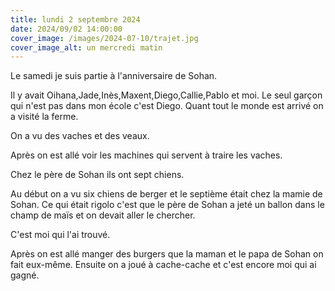 ```yaml
---
title: lundi 2 septembre 2024
date: 2024/09/02 14:00:00
cover_image: /images/2024-07-10/trajet.jpg
cover_image_alt: un mercredi matin
---
```


Le samedi je suis partie à l'anniversaire de Sohan.

Il y avait Oihana,Jade,Inès,Maxent,Diego,Callie,Pablo et moi.
Le seul garçon qui n'est pas dans mon école c'est Diego.
Quant tout le monde est arrivé on a visité la ferme.

On a vu des vaches et des veaux.

Après on est allé voir les machines qui servent à traire les vaches.

Chez le père de Sohan ils ont sept chiens.

Au début on a vu six chiens de berger et le septième était chez la mamie de Sohan.
Ce qui était rigolo c'est que le père de Sohan a jeté un ballon dans le champ de maïs et on devait aller le chercher.

C'est moi qui l'ai trouvé.

Après on est allé manger des burgers que la maman et le papa de Sohan on fait eux-même.
Ensuite on a joué à cache-cache et c'est encore moi qui ai gagné.

